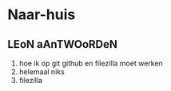 # Naar-huis

## LEoN aAnTWOoRDeN
1. hoe ik op git github en filezilla moet werken
2. helemaal niks
3. filezilla 

